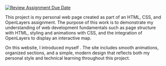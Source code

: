 [![Review Assignment Due Date](https://classroom.github.com/assets/deadline-readme-button-22041afd0340ce965d47ae6ef1cefeee28c7c493a6346c4f15d667ab976d596c.svg)](https://classroom.github.com/a/7C3xAGjq)

This project is my personal web page created as part of an HTML, CSS, and OpenLayers assignment. The purpose of this work is to demonstrate my understanding of web development fundamentals such as page structure with HTML, styling and animations with CSS, and the integration of OpenLayers to display an interactive map.

On this website, I introduced myself . The site includes smooth animations, organized sections, and a simple, modern design that reflects both my personal style and technical learning throughout this project.
